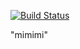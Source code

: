 [![Build Status](https://travis-ci.org/urfu-2015/team3.svg?branch=master)](https://travis-ci.org/urfu-2015/team3)

"mimimi"
